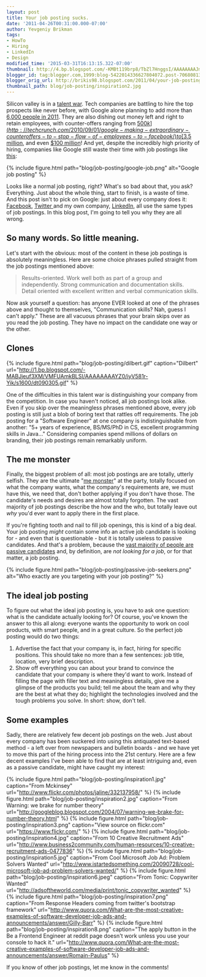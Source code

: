 ```yaml
---
layout: post
title: Your job posting sucks.
date: '2011-04-26T00:31:00.000-07:00'
author: Yevgeniy Brikman
tags:
- HowTo
- Hiring
- LinkedIn
- Design
modified_time: '2015-03-31T16:13:15.322-07:00'
thumbnail: http://4.bp.blogspot.com/-KMBt119brp8/TbZl7HnggsI/AAAAAAAAJmk/1FavH46IMVo/s72-c/job-description2.png
blogger_id: tag:blogger.com,1999:blog-5422014336627804072.post-7068081386807359560
blogger_orig_url: http://brikis98.blogspot.com/2011/04/your-job-posting-sucks.html
thumbnail_path: blog/job-posting/inspiration2.jpg
---
```


Silicon valley is in a [talent war](http://www.focus.com/images/view/42092/). 
Tech companies are battling to hire the top prospects like never before, with 
Google alone planning to add more than [6,000 people in 
2011](http://money.cnn.com/2011/01/25/technology/google_hiring/index.htm). 
They are also dishing out money left and right to retain employees, with 
counter-offers ranging from 
[$500k](http://techcrunch.com/2010/09/01/google-making-extraordinary-counteroffers-to-stop-flow-of-employees-to-facebook/) 
to [$3.5 
million](http://techcrunch.com/2010/11/11/google-offers-staff-engineer-3-5-million-to-turn-down-facebook-offer/), 
and even [$100 
million](http://techcrunch.com/2011/04/06/google-said-to-have-high-level-mole-at-twitter-makes-massive-counteroffers-to-retain-employees/)! 
And yet, despite the incredibly high priority of hiring, companies like Google 
still waste their time with job postings like 
[this](http://www.google.com/intl/en/jobs/uslocations/mountain-view/product/product-management-leader-publishing-mountain-view/index.html): 

{% include figure.html path="blog/job-posting/google-job.png" alt="Google job posting" %}

Looks like a normal job posting, right? What's so bad about that, you ask? 
Everything. Just about the whole thing, start to finish, is a waste of time. 
And this post isn't to pick on Google: just about every company does it: 
[Facebook](http://www.facebook.com/careers/department.php?dept=engineering&amp;req=123318644345532), 
[Twitter ](https://twitter.com/job.html?jvi=oevyVfwW,Job)and my own company, 
[LinkedIn](http://www.linkedin.com/jobs?viewJob=&amp;jobId=1463586&amp;srchIndex=19&amp;trk=njsrch_hits&amp;goback=.fjs_*1_*1_%22linkedin%22_Y_*1_*1_*1_2_R_true_*2_*2_*2_*2_*2_*2_*2_*2), 
all use the same types of job postings. In this blog post, I'm going to tell 
you why they are all wrong. 

## So many words. So little meaning. 

Let's start with the obvious: most of the content in these job postings is 
absolutely meaningless. Here are some choice phrases pulled straight from the 
job postings mentioned above: 

<blockquote>
  Results-oriented.  
  Work well both as part of a group and independently.  
  Strong communication and documentation skills.  
  Detail oriented with excellent written and verbal communication skills. 
</blockquote>

Now ask yourself a question: has anyone EVER looked at one of the 
phrases above and thought to themselves, "Communication skills? Nah, guess I 
can't apply." These are all vacuous phrases that your brain skips over as you 
read the job posting. They have no impact on the candidate one way or the 
other. 

## Clones 

{% include figure.html path="blog/job-posting/dilbert.gif" caption="Dilbert" url="http://1.bp.blogspot.com/-MABJjeuf3XM/VMFUAmkBLSI/AAAAAAAAYZ0/iyV581r-Yik/s1600/dt090305.gif" %}

One of the difficulties in this talent war is distinguishing your company from 
the competition. In case you haven't noticed, all job postings look alike. 
Even if you skip over the meaningless phrases mentioned above, every job 
posting is still just a blob of boring text that rattles off requirements. The 
job posting for a "Software Engineer" at one company is indistinguishable from 
another: "5+ years of experience, BS/MS/PhD in CS, excellent programming 
skills in Java..." Considering companies spend millions of dollars on 
branding, their job postings remain remarkably uniform. 

## The me monster 

Finally, the biggest problem of all: most job postings are are totally, 
utterly selfish. They are the ultimate "[me 
monster](http://www.youtube.com/watch?v=ruBUSZ2ctyw)" at the party, totally 
focused on what the company wants, what the company's requirements are, we 
must have this, we need that, don't bother applying if you don't have those. 
The candidate's needs and desires are almost totally forgotten. The vast 
majority of job postings describe the how and the who, but totally leave out 
*why* you'd ever want to apply there in the first place. 

If you're fighting tooth and nail to fill job openings, this is kind of a big 
deal. Your job posting *might* contain some info an active job candidate is 
looking for - and even that is questionable - but it is totally useless to 
passive candidates. And that's a problem, because the [vast majority of people 
are passive 
candidates](http://talent.linkedin.com/blog/index.php/2010/12/adler_whitepaper/) 
and, by definition, are *not looking for a job*, or for that matter, a job 
posting. 

{% include figure.html path="blog/job-posting/passive-job-seekers.png" alt="Who exactly are you targeting with your job posting?" %}

## The ideal job posting 

To figure out what the ideal job posting is, you have to ask one question: 
what is the candidate actually looking for? Of course, you've known the answer 
to this all along: everyone wants the opportunity to work on cool products, 
with smart people, and in a great culture. So the perfect job posting would do 
two things: 

1.  Advertise the fact that your company is, in fact, hiring for specific 
positions. This should take no more than a few sentences: job title, location, 
very brief description. 
1. Show off everything you can about your brand to convince the candidate that 
your company is where they'd want to work. 
Instead of filling the page with filler text and meaningless details, give me 
a glimpse of the products you build; tell me about the team and why they are 
the best at what they do; highlight the technologies involved and the tough 
problems you solve. In short: show, don't tell. 

## Some examples 

Sadly, there are relatively few decent job postings on the web. Just about 
every company has been suckered into using this antiquated text-based method - 
a left over from newspapers and bulletin boards - and we have yet to move this 
part of the hiring process into the 21st century. Here are a few decent 
examples I've been able to find that are at least intriguing and, even as a 
passive candidate, might have caught my interest: 

{% include figure.html path="blog/job-posting/inspiration1.jpg" caption="From Mckinsey" url="http://www.flickr.com/photos/jaline/332137958/" %}
{% include figure.html path="blog/job-posting/inspiration2.jpg" caption="From Warning: we brake for number theory" url="http://googleblog.blogspot.com/2004/07/warning-we-brake-for-number-theory.html" %}
{% include figure.html path="blog/job-posting/inspiration3.png" caption="View source on flickr.com" url="https://www.flickr.com/" %}
{% include figure.html path="blog/job-posting/inspiration4.jpg" caption="From 10 Creative Recruitment Ads" url="http://www.business2community.com/human-resources/10-creative-recruitment-ads-0477836" %}
{% include figure.html path="blog/job-posting/inspiration5.jpg" caption="From Cool Microsoft Job Ad: Problem Solvers Wanted" url="http://www.istartedsomething.com/20090728/cool-microsoft-job-ad-problem-solvers-wanted/" %}
{% include figure.html path="blog/job-posting/inspiration6.jpeg" caption="From Tonic: Copywriter Wanted" url="http://adsoftheworld.com/media/print/tonic_copywriter_wanted" %}
{% include figure.html path="blog/job-posting/inspiration7.png" caption="From Response Headers coming from twitter's bootstrap framework" url="http://www.quora.com/What-are-the-most-creative-examples-of-software-developer-job-ads-and-announcements/answer/Gilly-Barr" %}
{% include figure.html path="blog/job-posting/inspiration8.png" caption="The apply button in the Be a Frontend Engineer at reddit page doesn't work unless you use your console to hack it." url="http://www.quora.com/What-are-the-most-creative-examples-of-software-developer-job-ads-and-announcements/answer/Romain-Paulus" %}

If you know of other job postings, let me know in the comments! 